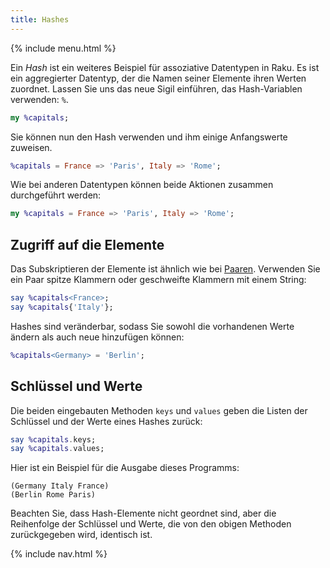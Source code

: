 ```yaml
---
title: Hashes
---
```


{% include menu.html %}

Ein _Hash_ ist ein weiteres Beispiel für assoziative Datentypen in Raku. Es ist ein aggregierter Datentyp, der die Namen seiner Elemente ihren Werten zuordnet. Lassen Sie uns das neue Sigil einführen, das Hash-Variablen verwenden: `%`.

```raku
my %capitals;
```

Sie können nun den Hash verwenden und ihm einige Anfangswerte zuweisen.

```raku
%capitals = France => 'Paris', Italy => 'Rome';
```

Wie bei anderen Datentypen können beide Aktionen zusammen durchgeführt werden:

```raku
my %capitals = France => 'Paris', Italy => 'Rome';
```

## Zugriff auf die Elemente

Das Subskriptieren der Elemente ist ähnlich wie bei [Paaren](../pairs). Verwenden Sie ein Paar spitze Klammern oder geschweifte Klammern mit einem String:

```raku
say %capitals<France>;
say %capitals{'Italy'};
```

Hashes sind veränderbar, sodass Sie sowohl die vorhandenen Werte ändern als auch neue hinzufügen können:

```raku
%capitals<Germany> = 'Berlin';
```

## Schlüssel und Werte

Die beiden eingebauten Methoden `keys` und `values` geben die Listen der Schlüssel und der Werte eines Hashes zurück:

```raku
say %capitals.keys;
say %capitals.values;
```

Hier ist ein Beispiel für die Ausgabe dieses Programms:

    (Germany Italy France)
    (Berlin Rome Paris)

Beachten Sie, dass Hash-Elemente nicht geordnet sind, aber die Reihenfolge der Schlüssel und Werte, die von den obigen Methoden zurückgegeben wird, identisch ist.

{% include nav.html %}